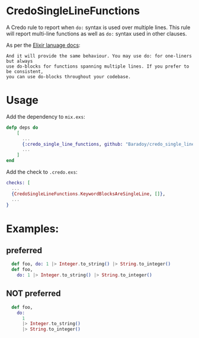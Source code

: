 # CredoSingleLineFunctions

A Credo rule to report when `do:` syntax is used over multiple lines. This rule will report multi-line functions as well as `do:` syntax used in other clauses.

As per the [Elixir lanuage docs](https://elixir-lang.org/getting-started/modules-and-functions.html#named-functions):
```
And it will provide the same behaviour. You may use do: for one-liners but always
use do-blocks for functions spanning multiple lines. If you prefer to be consistent,
you can use do-blocks throughout your codebase.
```

# Usage

Add the dependency to `mix.exs`:

```elixir
defp deps do
    [
      ...
      {:credo_single_line_functions, github: "Baradoy/credo_single_line_functions", tag: "v0.1.0", only: [:dev, :test], runtime: false},
      ...
    ]
end
```

Add the check to `.credo.exs`:
```elixir
checks: [
  ...
  {CredoSingleLineFunctions.KeywordBlocksAreSingleLine, []},
  ...
}
```

# Examples:

## preferred

```elixir
  def foo, do: 1 |> Integer.to_string() |> String.to_integer()
  def foo,
    do: 1 |> Integer.to_string() |> String.to_integer()
```

## NOT preferred

```elixir
  def foo,
    do:
      1
      |> Integer.to_string()
      |> String.to_integer()
```
